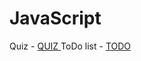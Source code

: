 # JavaScript
Quiz - <a href="https://quiz-test-venjv.netlify.app" target="_blank"> QUIZ </a>
ToDo list - <a href="https://todolistve.netlify.app" target="_blank"> TODO </a>
